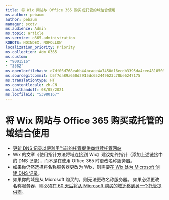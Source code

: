 ```yaml
---
title: 将 Wix 网站与 Office 365 购买或托管的域结合使用
ms.author: pebaum
author: pebaum
manager: scotv
ms.audience: Admin
ms.topic: article
ms.service: o365-administration
ROBOTS: NOINDEX, NOFOLLOW
localization_priority: Priority
ms.collection: Adm_O365
ms.custom:
- "9001516"
- "3582"
ms.openlocfilehash: d7df06d768eabb44bcaee4a7450d16ecdb3395da4cee4810503d3dae358736ab
ms.sourcegitcommit: b5f7da89a650d2915dc652449623c78be6247175
ms.translationtype: HT
ms.contentlocale: zh-CN
ms.lasthandoff: 08/05/2021
ms.locfileid: "53980167"
---
```

# <a name="using-wix-website-with-office-365-purchased-or-managed-domains"></a>将 Wix 网站与 Office 365 购买或托管的域结合使用

- [更新 DNS 记录以便利用当前的托管提供商继续托管网站](https://docs.microsoft.com/microsoft-365/admin/dns/update-dns-records-to-retain-current-hosting-provider)
- Wix 的文章《使用指针方法将域连接到 Wix》建议始终指针（添加上述链接中的 DNS 记录），而不是在使用 Office 365 时更改名称服务器。
- 如果你仍然选择将名称服务器更改为 Wix，则需要[在 Wix 处为 Microsoft 创建 DNS 记录](https://docs.microsoft.com/microsoft-365/admin/dns/create-dns-records-at-wix?view=o365-worldwide)。
- 如果你的域是从 Microsoft 购买的，则无法更改名称服务器。 如果必须更改名称服务器，则必须[在 60 天后将从 Microsoft 购买的域迁移到另一个托管提供商](https://docs.microsoft.com/microsoft-365/admin/get-help-with-domains/transfer-a-domain-from-microsoft-to-another-host)。